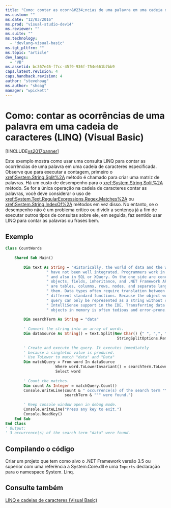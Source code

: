 ```yaml
---
title: "Como: contar as ocorr&#234;ncias de uma palavra em uma cadeia de caracteres (LINQ) (Visual Basic) | Microsoft Docs"
ms.custom: ""
ms.date: "12/03/2016"
ms.prod: "visual-studio-dev14"
ms.reviewer: ""
ms.suite: ""
ms.technology: 
  - "devlang-visual-basic"
ms.tgt_pltfrm: ""
ms.topic: "article"
dev_langs: 
  - "VB"
ms.assetid: bc367e46-f7cc-45f9-936f-754e661b7bb9
caps.latest.revision: 4
caps.handback.revision: 4
author: "stevehoag"
ms.author: "shoag"
manager: "wpickett"
---
```

# Como: contar as ocorr&#234;ncias de uma palavra em uma cadeia de caracteres (LINQ) (Visual Basic)
[!INCLUDE[vs2017banner](../../../../csharp/includes/vs2017banner.md)]

Este exemplo mostra como usar uma consulta LINQ para contar as ocorrências de uma palavra em uma cadeia de caracteres especificada. Observe que para executar a contagem, primeiro o <xref:System.String.Split%2A> método é chamado para criar uma matriz de palavras. Há um custo de desempenho para o <xref:System.String.Split%2A> método. Se for a única operação na cadeia de caracteres contar as palavras, você deve considerar o uso de <xref:System.Text.RegularExpressions.Regex.Matches%2A> ou <xref:System.String.IndexOf%2A> métodos em vez disso. No entanto, se o desempenho não é um problema crítico ou dividir a sentença já a fim de executar outros tipos de consultas sobre ele, em seguida, faz sentido usar LINQ para contar as palavras ou frases bem.  
  
## Exemplo  
  
```vb  
Class CountWords  
  
    Shared Sub Main()  
  
        Dim text As String = "Historically, the world of data and the world of objects" &   
                  " have not been well integrated. Programmers work in C# or Visual Basic" &   
                  " and also in SQL or XQuery. On the one side are concepts such as classes," &   
                  " objects, fields, inheritance, and .NET Framework APIs. On the other side" &   
                  " are tables, columns, rows, nodes, and separate languages for dealing with" &   
                  " them. Data types often require translation between the two worlds; there are" &   
                  " different standard functions. Because the object world has no notion of query, a" &   
                  " query can only be represented as a string without compile-time type checking or" &   
                  " IntelliSense support in the IDE. Transferring data from SQL tables or XML trees to" &   
                  " objects in memory is often tedious and error-prone."  
  
        Dim searchTerm As String = "data"  
  
        ' Convert the string into an array of words.  
        Dim dataSource As String() = text.Split(New Char() {" ", ",", ".", ";", ":"},   
                                                 StringSplitOptions.RemoveEmptyEntries)  
  
        ' Create and execute the query. It executes immediately   
        ' because a singleton value is produced.  
        ' Use ToLower to match "data" and "Data"   
        Dim matchQuery = From word In dataSource   
                      Where word.ToLowerInvariant() = searchTerm.ToLowerInvariant()   
                      Select word  
  
        ' Count the matches.  
        Dim count As Integer = matchQuery.Count()  
        Console.WriteLine(count & " occurrence(s) of the search term """ &   
                          searchTerm & """ were found.")  
  
        ' Keep console window open in debug mode.  
        Console.WriteLine("Press any key to exit.")  
        Console.ReadKey()  
    End Sub  
End Class  
' Output:  
' 3 occurrence(s) of the search term "data" were found.  
```  
  
## Compilando o código  
 Criar um projeto que tem como alvo o .NET Framework versão 3.5 ou superior com uma referência a System.Core.dll e uma `Imports` declaração para o namespace System. Linq.  
  
## Consulte também  
 [LINQ e cadeias de caracteres \(Visual Basic\)](../../../../visual-basic/programming-guide/concepts/linq/linq-and-strings.md)